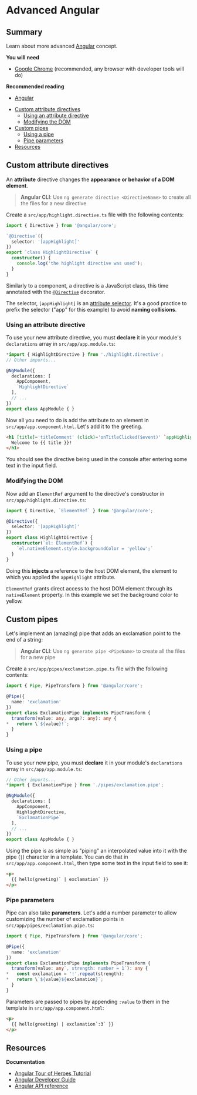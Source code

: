 # Advanced Angular

<!-- slide-front-matter class: center, middle -->

## Summary

Learn about more advanced [Angular][angular] concept.

<!-- slide-include ../../BANNER.md -->

**You will need**

* [Google Chrome][chrome] (recommended, any browser with developer tools will do)

**Recommended reading**

* [Angular][angular-subject]

<!-- START doctoc generated TOC please keep comment here to allow auto update -->
<!-- DON'T EDIT THIS SECTION, INSTEAD RE-RUN doctoc TO UPDATE -->


- [Custom attribute directives](#custom-attribute-directives)
  - [Using an attribute directive](#using-an-attribute-directive)
  - [Modifying the DOM](#modifying-the-dom)
- [Custom pipes](#custom-pipes)
  - [Using a pipe](#using-a-pipe)
  - [Pipe parameters](#pipe-parameters)
- [Resources](#resources)

<!-- END doctoc generated TOC please keep comment here to allow auto update -->

## Custom attribute directives

An **attribute** directive changes the **appearance or behavior of a DOM element**.

> **Angular CLI**: Use `ng generate directive <DirectiveName>` to create all the files for a new directive

Create a `src/app/highlight.directive.ts` file with the following contents:

```ts
import { Directive } from '@angular/core';

`@Directive`({
  selector: '[appHighlight]'
})
export `class HighlightDirective` {
  constructor() {
    console.log('the highlight directive was used');
  }
}
```

Similarly to a component, a directive is a JavaScript class, this time annotated with the [`@Directive`][angular-docs-directive] decorator.

The selector, `[appHighlight]` is an [attribute selector][css-attribute-selector]. It's a good practice to prefix the selector ("app" for this example) to avoid **naming collisions**.

### Using an attribute directive

To use your new attribute directive, you must **declare** it in your module's `declarations` array in `src/app/app.module.ts`:

```ts
*import { HighlightDirective } from './highlight.directive';
// Other imports...

@NgModule({
  declarations: [
    AppComponent,
    `HighlightDirective`
  ],
  // ...
})
export class AppModule { }
```

Now all you need to do is add the attribute to an element in `src/app/app.component.html`.
Let's add it to the greeting.

```html
<h1 [title]='titleComment' (click)='onTitleClicked($event)' `appHighlight`>
  Welcome to {{ title }}!
</h1>
```

You should see the directive being used in the console after entering some text in the input field.

### Modifying the DOM

Now add an `ElementRef` argument to the directive's constructor in `src/app/highlight.directive.ts`:

```ts
import { Directive, `ElementRef` } from '@angular/core';

@Directive({
  selector: '[appHighlight]'
})
export class HighlightDirective {
  constructor(`el: ElementRef`) {
    `el.nativeElement.style.backgroundColor = 'yellow';`
  }
}
```

Doing this **injects** a reference to the host DOM element, the element to which you applied the `appHighlight` attribute.

`ElementRef` grants direct access to the host DOM element through its `nativeElement` property.
In this example we set the background color to yellow.

## Custom pipes

Let's implement an (amazing) pipe that adds an exclamation point to the end of a string:

> **Angular CLI**: Use `ng generate pipe <PipeName>` to create all the files for a new pipe

Create a `src/app/pipes/exclamation.pipe.ts` file with the following contents:

```ts
import { Pipe, PipeTransform } from '@angular/core';

@Pipe({
  name: 'exclamation'
})
export class ExclamationPipe implements PipeTransform {
  transform(value: any, args?: any): any {
*   return \`${value}!`;
  }
}
```

### Using a pipe

To use your new pipe, you must **declare** it in your module's `declarations` array in `src/app/app.module.ts`:

```ts
// Other imports...
*import { ExclamationPipe } from './pipes/exclamation.pipe';

@NgModule({
  declarations: [
    AppComponent,
    HighlightDirective,
    `ExclamationPipe`
  ],
  // ...
})
export class AppModule { }
```

Using the pipe is as simple as "piping" an interpolated value into it with the pipe (`|`) character in a template.
You can do that in `src/app/app.component.html`, then type some text in the input field to see it:

```html
<p>
  {{ hello(greeting)` | exclamation` }}
</p>
```

### Pipe parameters

Pipe can also take **parameters**.
Let's add a number parameter to allow customizing the number of exclamation points in `src/app/pipes/exclamation.pipe.ts`:

```ts
import { Pipe, PipeTransform } from '@angular/core';

@Pipe({
  name: 'exclamation'
})
export class ExclamationPipe implements PipeTransform {
  transform(value: any`, strength: number = 1`): any {
*   const exclamation = '!'.repeat(strength);
*   return \`${value}${exclamation}`;
  }
}
```

Parameters are passed to pipes by appending `:value` to them in the template in `src/app/app.component.html`:

```html
<p>
  {{ hello(greeting) | exclamation`:3` }}
</p>
```


## Resources

**Documentation**

* [Angular Tour of Heroes Tutorial][angular-tour-of-heroes]
* [Angular Developer Guide][angular-guide]
* [Angular API reference][angular-api]

[angular]: https://angular.io
[angular-api]: https://angular.io/api
[angular-docs-directive]: https://angular.io/api/core/Directive
[angular-guide]: https://angular.io/guide/architecture
[angular-subject]: ../angular
[angular-tour-of-heroes]: https://angular.io/tutorial
[chrome]: https://www.google.com/chrome/
[css-attribute-selector]: https://developer.mozilla.org/en-US/docs/Web/CSS/Attribute_selectors
